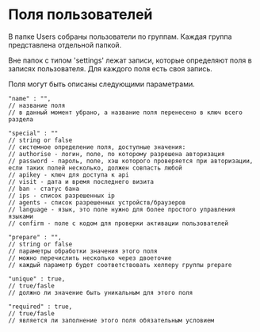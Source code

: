 # Поля пользователей

В папке Users собраны пользователи по группам. Каждая группа представлена отдельной папкой.

Вне папок с типом 'settings' лежат записи, которые определяют поля в записях пользователя. Для каждого поля есть своя запись.

Поля могут быть описаны следующими параметрами.

	"name" : "",
	// название поля
	// в данный момент убрано, а название поля перенесено в ключ всего раздела
	
	"special" : ""
	// string or false
	// системное определение поля, доступные значения:
	// authorise - логин, поле, по которому разрешена авторизация
	// password - пароль, поле, хэш которого проверяется при авторизации, если таких полей несколько, должен совпасть любой
	// apikey - ключ для доступа к api
	// visit - дата и время последнего визита
	// ban - статус бана
	// ips - список разрешенных ip
	// agents - список разрешенных устройств/браузеров
	// language - язык, это поле нужно для более простого управления языками
	// confirm - поле с кодом для проверки активации пользователей
	
	"prepare" : "",
	// string or false
	// параметры обработки значения этого поля
	// можно перечислить несколько через двоеточие
	// каждый параметр будет соответствовать хелперу группы prepare
	
	"unique" : true,
	// true/fasle
	// должно ли значение быть уникальным для этого поля
	
	"required" : true,
	// true/fasle
	// является ли заполнение этого поля обязательным условием
